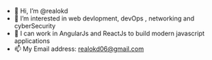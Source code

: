 - 👋 Hi, I’m @realokd
- 👀 I’m interested in web devlopment, devOps , networking and cyberSecurity
- 🌱 I can work in AngularJs and ReactJs to build modern javascript applications
- 📫 My Email address: realokd06@gmail.com

<!---
realokd/realokd is a ✨ special ✨ repository because its `README.md` (this file) appears on your GitHub profile.
You can click the Preview link to take a look at your changes.
--->
